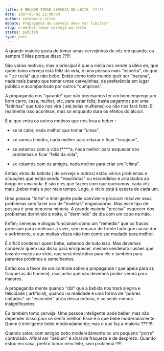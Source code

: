 ```yaml
---
title: É MELHOR TOMAR CERVEJA OU LEITE  ??!!!
date: 2007-05-02 21:00:00
author: valdemiro.silva
debate: Propaganda de cerveja deve ter limites?
slug: e-melhor-tomar-cerveja-ou-leite
status: publish 
type: post
---
```


A grande maioria gosta de tomar umas cervejinhas de vêz em quando; ou sempre !! Mas porque disso ??!!!  

São vários motivos; mas o principal é que a mídia nos vende a idéia de, que quem toma cerveja está feliz da vida, é uma pessoa mais "esperta", do que o " zé ruela" que não bebe. Então como todo mundo quér ser "bacana", nada mais barato que tomar umas cervejinhas; de preferência em lugar público e acompanhado por outros "cúmplices".   

A propaganda nos "garante" que não precisamos ter um bom emprego,um bom carro, casa, mulher, etc, para estar feliz; basta pagarmos por uma "latinhas" que tudo nos virá ( até belas mulheres) ou não nos fará falta. E realmente isso acontece, mas só enquanto dura os efeitos do álcool.  

É aí que entra os outros motivos que nos leva a beber :  

- se tá calor, nada melhor que tomar "umas",   

- se somos tímidos, nada melhor para relaxar e ficar "corajoso",  

- se estamos com a vida f\*\*\*\*a, nada melhor para esquecer dos problemas e ficar "feliz da vida",  

- se estamos com os amigos, nada melhor para criar um "clima".  

Então; atrás da bebida ( de cerveja e outros) estão vários problemas e situações que estão sendo "resolvidos" ou escondidos e arrastados ao longo de uma vida. E são eles que fazem com que queiramos ,cada vêz mais ,beber mais e por mais tempo. Logo, o vício está à espera de cada um.  

Uma pessoa "forte" e inteligente pode conviver e procurar resolver seus problemas sem fazer uso de "muletas" enganadoras. Mas esse tipo de pessoa é uma pequena minoria. A grande maioria "precisa" esquecer dos problemas dormindo à noite, e "dormindo" de dia com um copo na mão.  

Enfim; cervejas e drogas funcionam como um "remédio" que os fracos precisam para continuar a viver, sem encarar de frente tudo que cause dor e sofrimento, e que muitas vêzes não tem como ser mudado para melhor.  

É difícil condenar quem bebe, sabendo de tudo isso. Mas devemos condenar quem usa disso para enriquecer, mesmo vendendo ilusões que levarão muitos ao vício, que será destrutivo para ele e também para parentes próximos e semelhantes.  

Então sou a favor de um controle sobre a propaganda ( que apela para as fraquezas do homem), mas acho que não devemos proibir venda para maiores.   

A propaganda mente quando "diz" que a bebida nos trará alegria e felicidade ( artificial), quando na realidade é uma forma de "pobres coitados" se "esconder" atrás dessa euforia, e se sentir menos insignificantes.  

Eu também tomo cerveja. Uma pessoa inteligente pode beber, mas não depender disso para se sentir melhor. Esse é o que bebe moderadamente. Quem é inteligente bebe moderadamente; mas o que faz a maioria ???!!!!!  

Quando estou com amigos bebo moderadamente ou um pequeno "porre" controlado. Afinal ser "bebum" é sinal de fraqueza e de desprezo. Quando estou em casa, prefiro tomar meu leite, sem problema !!!!!   

